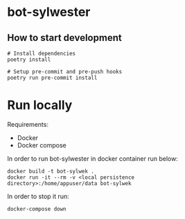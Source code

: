# bot-sylwester

## How to start development
```shell script
# Install dependencies
poetry install

# Setup pre-commit and pre-push hooks
poetry run pre-commit install
```

# Run locally
Requirements:
* Docker
* Docker compose

In order to run bot-sylwester in docker container run below:
```shell script
docker build -t bot-sylwek .
docker run -it --rm -v <local persistence directory>:/home/appuser/data bot-sylwek
```

In order to stop it run:
```shell script
docker-compose down
```
